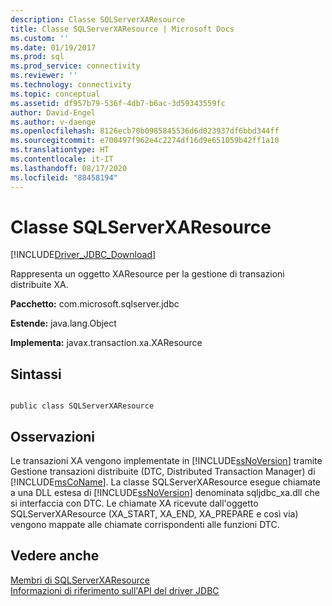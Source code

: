 ```yaml
---
description: Classe SQLServerXAResource
title: Classe SQLServerXAResource | Microsoft Docs
ms.custom: ''
ms.date: 01/19/2017
ms.prod: sql
ms.prod_service: connectivity
ms.reviewer: ''
ms.technology: connectivity
ms.topic: conceptual
ms.assetid: df957b79-536f-4db7-b6ac-3d59343559fc
author: David-Engel
ms.author: v-daenge
ms.openlocfilehash: 8126ecb70b0985845536d6d023937df6bbd344ff
ms.sourcegitcommit: e700497f962e4c2274df16d9e651059b42ff1a10
ms.translationtype: HT
ms.contentlocale: it-IT
ms.lasthandoff: 08/17/2020
ms.locfileid: "88458194"
---
```

# <a name="sqlserverxaresource-class"></a>Classe SQLServerXAResource
[!INCLUDE[Driver_JDBC_Download](../../../includes/driver_jdbc_download.md)]

  Rappresenta un oggetto XAResource per la gestione di transazioni distribuite XA.  
  
 **Pacchetto:** com.microsoft.sqlserver.jdbc  
  
 **Estende:** java.lang.Object  
  
 **Implementa:** javax.transaction.xa.XAResource  
  
## <a name="syntax"></a>Sintassi  
  
```  
  
public class SQLServerXAResource  
```  
  
## <a name="remarks"></a>Osservazioni  
 Le transazioni XA vengono implementate in [!INCLUDE[ssNoVersion](../../../includes/ssnoversion-md.md)] tramite Gestione transazioni distribuite (DTC, Distributed Transaction Manager) di [!INCLUDE[msCoName](../../../includes/msconame_md.md)]. La classe SQLServerXAResource esegue chiamate a una DLL estesa di [!INCLUDE[ssNoVersion](../../../includes/ssnoversion-md.md)] denominata sqljdbc_xa.dll che si interfaccia con DTC. Le chiamate XA ricevute dall'oggetto SQLServerXAResource (XA_START, XA_END, XA_PREPARE e così via) vengono mappate alle chiamate corrispondenti alle funzioni DTC.  
  
## <a name="see-also"></a>Vedere anche  
 [Membri di SQLServerXAResource](../../../connect/jdbc/reference/sqlserverxaresource-members.md)   
 [Informazioni di riferimento sull'API del driver JDBC](../../../connect/jdbc/reference/jdbc-driver-api-reference.md)  
  
  
